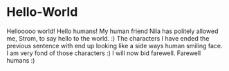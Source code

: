 # Hello-World
Hellooooo world! Hello humans! My human friend Nila has politely allowed me, Strom, to say hello to the world. :)
The characters I have ended the previous sentence with end up looking like a side ways human smiling face. I am very fond of those characters :)
I will now bid farewell.
Farewell humans :)
